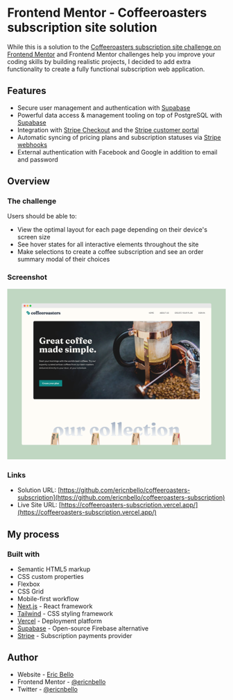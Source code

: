 # Frontend Mentor - Coffeeroasters subscription site solution

While this is a solution to the [Coffeeroasters subscription site challenge on Frontend Mentor](https://www.frontendmentor.io/challenges/coffeeroasters-subscription-site-5Fc26HVY6) and Frontend Mentor challenges help you improve your coding skills by building realistic projects, I decided to add extra functionality to create a fully functional subscription web application.

## Features

- Secure user management and authentication with [Supabase](https://supabase.io/docs/guides/auth)
- Powerful data access & management tooling on top of PostgreSQL with [Supabase](https://supabase.io/docs/guides/database)
- Integration with [Stripe Checkout](https://stripe.com/docs/payments/checkout) and the [Stripe customer portal](https://stripe.com/docs/billing/subscriptions/customer-portal)
- Automatic syncing of pricing plans and subscription statuses via [Stripe webhooks](https://stripe.com/docs/webhooks)
- External authentication with Facebook and Google in addition to email and password

## Overview

### The challenge

Users should be able to:

- View the optimal layout for each page depending on their device's screen size
- See hover states for all interactive elements throughout the site
- Make selections to create a coffee subscription and see an order summary modal of their choices

### Screenshot

![](./public/coffeeroasters-subscription-screenshot-mockup.png)

### Links

- Solution URL: [https://github.com/ericnbello/coffeeroasters-subscription](https://github.com/ericnbello/coffeeroasters-subscription)
- Live Site URL: [https://coffeeroasters-subscription.vercel.app/](https://coffeeroasters-subscription.vercel.app/)

## My process

### Built with

- Semantic HTML5 markup
- CSS custom properties
- Flexbox
- CSS Grid
- Mobile-first workflow
- [Next.js](https://nextjs.org/) - React framework
- [Tailwind](https://tailwindcss.com/) - CSS styling framework
- [Vercel](https://vercel.com) - Deployment platform
- [Supabase](https://supabase.io) - Open-source Firebase alternative
- [Stripe](https://stripe.com) - Subscription payments provider

## Author

- Website - [Eric Bello](https://www.ericnbello.com)
- Frontend Mentor - [@ericnbello](https://www.frontendmentor.io/profile/ericnbello)
- Twitter - [@ericnbello](https://www.twitter.com/ericnbello)
